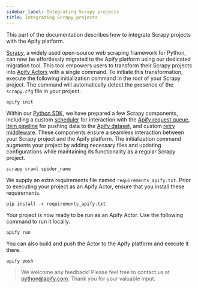 ```yaml
---
sidebar_label: Integrating Scrapy projects
title: Integrating Scrapy projects
---
```


This part of the documentation describes how to integrate Scrapy projects with the Apify platform.

[Scrapy](https://scrapy.org/), a widely used open-source web scraping framework for Python, can now be effortlessly migrated to the Apify platform using our dedicated migration tool. This tool empowers users to transform their Scrapy projects into [Apify Actors](https://docs.apify.com/platform/actors) with a single command. To initiate this transformation, execute the following initialization command in the root of your Scrapy project. The command will automatically detect the presence of the `scrapy.cfg` file in your project.

```
apify init
```

Within our [Python SDK](https://github.com/apify/apify-sdk-python/tree/master/src/apify/scrapy), we have prepared a few Scrapy components, including a custom [scheduler](https://docs.scrapy.org/en/latest/topics/scheduler.html) for interaction with the [Apify request queue](https://docs.apify.com/platform/storage/request-queue), [item pipeline](https://docs.scrapy.org/en/latest/topics/item-pipeline.html) for pushing data to the [Apify dataset](https://docs.apify.com/platform/storage/dataset), and custom [retry middleware](https://docs.scrapy.org/en/latest/_modules/scrapy/downloadermiddlewares/retry.html). These components ensure a seamless interaction between your Scrapy project and the Apify platform. The initialization command augments your project by adding necessary files and updating configurations while maintaining its functionality as a regular Scrapy project.

```
scrapy crawl spider_name
```

We supply an extra requirements file named `requirements_apify.txt`. Prior to executing your project as an Apify Actor, ensure that you install these requirements.

```
pip install -r requirements_apify.txt
```

Your project is now ready to be run as an Apify Actor. Use the following command to run it locally.

```
apify run
```

You can also build and push the Actor to the Apify platform and execute it there.

```
apify push
```

> We welcome any feedback! Please feel free to contact us at python@apify.com. Thank you for your valuable input.
